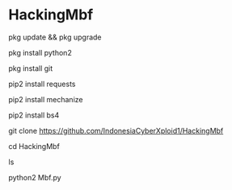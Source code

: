 # HackingMbf

pkg update && pkg upgrade 

pkg install python2

pkg install git

pip2 install requests

pip2 install mechanize

pip2 install bs4

git clone https://github.com/IndonesiaCyberXploid1/HackingMbf

cd HackingMbf

ls

python2 Mbf.py
